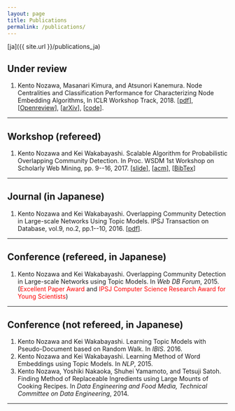 ```yaml
---
layout: page
title: Publications
permalink: /publications/
---
```


[ja]({{ site.url }}/publications_ja)

## Under review

1. Kento Nozawa, Masanari Kimura, and Atsunori Kanemura. Node Centralities and Classification Performance for Characterizing Node Embedding Algorithms, In ICLR Workshop Track, 2018. [[pdf](https://openreview.net/pdf?id=Sk9QRnCIM)], [[Openreview](https://openreview.net/forum?id=Sk9QRnCIM)], [[arXiv](https://arxiv.org/abs/1802.06368)], [[code](https://github.com/nzw0301/iclrw2018)].

---

## Workshop (refereed)

1. Kento Nozawa and Kei Wakabayashi. Scalable Algorithm for Probabilistic Overlapping Community Detection. In Proc. WSDM 1st Workshop on Scholarly Web Mining, pp. 9--16, 2017. [[slide](https://ornlcda.github.io/SWM2017/slides/swm_2017-paper_5.pdf)], [[acm](http://dl.acm.org/citation.cfm?id=3057150&CFID=755784727&CFTOKEN=89060339)], [[BibTex](http://nzw0301.github.io/bibtex/nzw-swm2017.bib)]

---

## Journal (in Japanese)

1. Kento Nozawa and Kei Wakabayashi. Overlapping Community Detection in Large-scale Networks Using Topic Models. IPSJ Transaction on Database, vol.9, no.2, pp.1--10, 2016. [[pdf](https://ipsj.ixsq.nii.ac.jp/ej/?action=pages_view_main&active_action=repository_view_main_item_detail&item_id=165288&item_no=1&page_id=13&block_id=8)].

---

## Conference (refereed, in Japanese)

1.  Kento Nozawa and Kei Wakabayashi. Overlapping Community Detection in Large-scale Networks using Topic Models. In *Web DB Forum*, 2015. (<font color='red'>Excellent Paper Award</font> and <font color='red'>IPSJ Computer Science Research Award for Young Scientists</font>)

---

## Conference (not refereed, in Japanese)

1. Kento Nozawa and Kei Wakabayashi. Learning Topic Models with Pseudo-Document based on Random Walk. In *IBIS*. 2016.
1. Kento Nozawa and Kei Wakabayashi. Learning Method of Word Embeddings using Topic Models. In *NLP*, 2015.
1. Kento Nozawa, Yoshiki Nakaoka, Shuhei Yamamoto, and Tetsuji Satoh. Finding Method of Replaceable Ingredients using Large Mounts of Cooking Recipes. In *Data Engineering and Food Media, Technical Committee on Data Engineering*, 2014.

----
